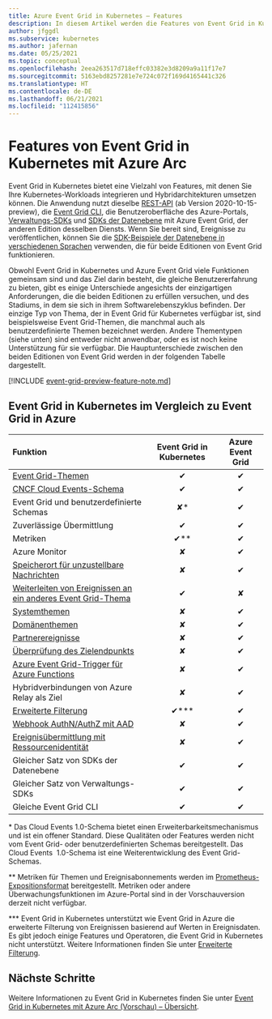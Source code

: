 ```yaml
---
title: Azure Event Grid in Kubernetes – Features
description: In diesem Artikel werden die Features von Event Grid in Kubernetes mit Event Grid in Azure verglichen.
author: jfggdl
ms.subservice: kubernetes
ms.author: jafernan
ms.date: 05/25/2021
ms.topic: conceptual
ms.openlocfilehash: 2eea263517d718effc03382e3d8209a9a11f17e7
ms.sourcegitcommit: 5163ebd8257281e7e724c072f169d4165441c326
ms.translationtype: HT
ms.contentlocale: de-DE
ms.lasthandoff: 06/21/2021
ms.locfileid: "112415856"
---
```

# <a name="event-grid-on-kubernetes-with-azure-arc-features"></a>Features von Event Grid in Kubernetes mit Azure Arc
Event Grid in Kubernetes bietet eine Vielzahl von Features, mit denen Sie Ihre Kubernetes-Workloads integrieren und Hybridarchitekturen umsetzen können. Die Anwendung nutzt dieselbe [REST-API](/rest/api/eventgrid/version2020-10-15-preview/topics) (ab Version 2020-10-15-preview), die [Event Grid CLI](/cli/azure/eventgrid), die Benutzeroberfläche des Azure-Portals, [Verwaltungs-SDKs](../sdk-overview.md#management-sdks) und [SDKs der Datenebene](../sdk-overview.md#data-plane-sdks) mit Azure Event Grid, der anderen Edition desselben Diensts. Wenn Sie bereit sind, Ereignisse zu veröffentlichen, können Sie die [SDK-Beispiele der Datenebene in verschiedenen Sprachen](https://devblogs.microsoft.com/azure-sdk/event-grid-ga/) verwenden, die für beide Editionen von Event Grid funktionieren.

Obwohl Event Grid in Kubernetes und Azure Event Grid viele Funktionen gemeinsam sind und das Ziel darin besteht, die gleiche Benutzererfahrung zu bieten, gibt es einige Unterschiede angesichts der einzigartigen Anforderungen, die die beiden Editionen zu erfüllen versuchen, und des Stadiums, in dem sie sich in ihrem Softwarelebenszyklus befinden. Der einzige Typ von Thema, der in Event Grid für Kubernetes verfügbar ist, sind beispielsweise Event Grid-Themen, die manchmal auch als benutzerdefinierte Themen bezeichnet werden. Andere Thementypen (siehe unten) sind entweder nicht anwendbar, oder es ist noch keine Unterstützung für sie verfügbar. Die Hauptunterschiede zwischen den beiden Editionen von Event Grid werden in der folgenden Tabelle dargestellt.

[!INCLUDE [event-grid-preview-feature-note.md](../includes/event-grid-preview-feature-note.md)]


## <a name="event-grid-on-kubernetes-vs-event-grid-on-azure"></a>Event Grid in Kubernetes im Vergleich zu Event Grid in Azure

| Funktion | Event Grid in Kubernetes | Azure Event Grid |
|:--|:-:|:-:|
| [Event Grid-Themen](/rest/api/eventgrid/version2020-10-15-preview/topics) | ✔ | ✔ |
| [CNCF Cloud Events-Schema](https://github.com/cloudevents/spec/blob/master/spec.md) | ✔ | ✔ |
| Event Grid und benutzerdefinierte Schemas | ✘* | ✔ |
| Zuverlässige Übermittlung | ✔ | ✔ |
| Metriken  | ✔** | ✔ |
| Azure Monitor  | ✘ | ✔ |
| [Speicherort für unzustellbare Nachrichten](../manage-event-delivery.md#set-dead-letter-location) | ✘ | ✔ |
| [Weiterleiten von Ereignissen an ein anderes Event Grid-Thema](event-handlers.md#azure-event-grid) | ✔ | ✘ |
| [Systemthemen](../system-topics.md) | ✘ | ✔ |
| [Domänenthemen](../event-domains.md) | ✘ | ✔ |
| [Partnerereignisse](../partner-events-overview.md) | ✘ | ✔ |
| [Überprüfung des Zielendpunkts](../webhook-event-delivery.md#endpoint-validation-with-event-grid-events) | ✘ | ✔ |
| [Azure Event Grid-Trigger für Azure Functions](../../azure-functions/functions-bindings-event-grid-trigger.md) | ✘ | ✔ |
| Hybridverbindungen von Azure Relay als Ziel | ✘ | ✔ |
| [Erweiterte Filterung](filter-events.md) | ✔*** | ✔ |
| [Webhook AuthN/AuthZ mit AAD](../secure-webhook-delivery.md) | ✘ | ✔ |
| [Ereignisübermittlung mit Ressourcenidentität](/rest/api/eventgrid/version2020-10-15-preview/eventsubscriptions/createorupdate#deliverywithresourceidentity) | ✘ | ✔ |
| Gleicher Satz von SDKs der Datenebene | ✔ | ✔ |
| Gleicher Satz von Verwaltungs-SDKs | ✔ | ✔ |
| Gleiche Event Grid CLI | ✔ | ✔ |

\* Das Cloud Events 1.0-Schema bietet einen Erweiterbarkeitsmechanismus und ist ein offener Standard. Diese Qualitäten oder Features werden nicht vom Event Grid- oder benutzerdefinierten Schemas bereitgestellt. Das Cloud Events  1.0-Schema ist eine Weiterentwicklung des Event Grid-Schemas.

\** Metriken für Themen und Ereignisabonnements werden im [Prometheus-Expositionsformat](https://prometheus.io/docs/instrumenting/exposition_formats/) bereitgestellt. Metriken oder andere Überwachungsfunktionen im Azure-Portal sind in der Vorschauversion derzeit nicht verfügbar.

\*** Event Grid in Kubernetes unterstützt wie Event Grid in Azure die erweiterte Filterung von Ereignissen basierend auf Werten in Ereignisdaten. Es gibt jedoch einige Features und Operatoren, die Event Grid in Kubernetes nicht unterstützt. Weitere Informationen finden Sie unter [Erweiterte Filterung](filter-events.md#filter-by-values-in-event-data).

## <a name="next-steps"></a>Nächste Schritte
Weitere Informationen zu Event Grid in Kubernetes finden Sie unter [Event Grid in Kubernetes mit Azure Arc (Vorschau) – Übersicht](overview.md).